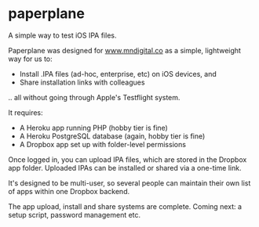 # paperplane
A simple way to test iOS IPA files.

Paperplane was designed for www.mndigital.co as a simple, lightweight way for us to:

* Install .IPA files (ad-hoc, enterprise, etc) on iOS devices, and
* Share installation links with colleagues

.. all without going through Apple's Testflight system. 

It requires:

* A Heroku app running PHP (hobby tier is fine)
* A Heroku PostgreSQL database (again, hobby tier is fine)
* A Dropbox app set up with folder-level permissions

Once logged in, you can upload IPA files, which are stored in the Dropbox app folder. Uploaded IPAs can be installed or shared via a one-time link.

It's designed to be multi-user, so several people can maintain their own list of apps within one Dropbox backend.

The app upload, install and share systems are complete. Coming next: a setup script, password management etc.
